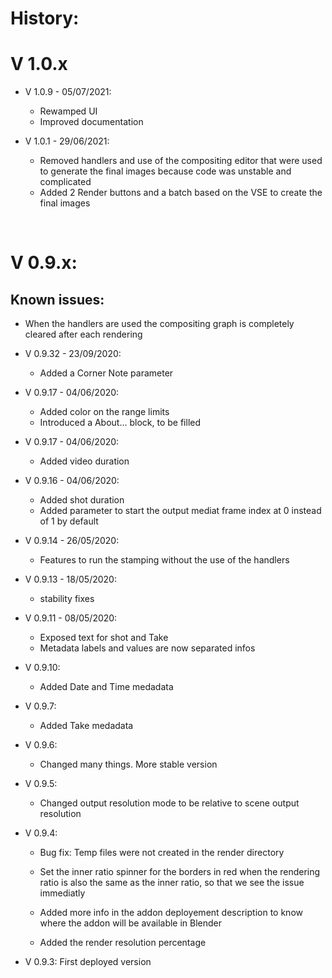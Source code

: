 
# History:

# V  1.0.x
* V  1.0.9 - 05/07/2021:
	- Rewamped UI
	- Improved documentation

* V  1.0.1 - 29/06/2021:
	- Removed handlers and use of the compositing editor that were used to generate the final images
because code was unstable and complicated
	- Added 2 Render buttons and a batch based on the VSE to create the final images

<br />

# V  0.9.x:

## Known issues:
- When the handlers are used the compositing graph is completely cleared after each rendering

* V  0.9.32 - 23/09/2020:
	- Added a Corner Note parameter

* V  0.9.17 - 04/06/2020:
	- Added color on the range limits
	- Introduced a About... block, to be filled
	
* V  0.9.17 - 04/06/2020:
	- Added video duration

* V  0.9.16 - 04/06/2020:
	- Added shot duration
	- Added parameter to start the output mediat frame index at 0 instead of 1 by default

* V  0.9.14 - 26/05/2020:
	- Features to run the stamping without the use of the handlers

* V  0.9.13 - 18/05/2020:
	- stability fixes

* V  0.9.11 - 08/05/2020:
	- Exposed text for shot and Take
	- Metadata labels and values are now separated infos

* V 0.9.10:
	- Added Date and Time medadata

* V 0.9.7:
	- Added Take medadata

* V 0.9.6:
	- Changed many things. More stable version
	
* V 0.9.5:
	- Changed output resolution mode to be relative to scene output resolution

* V 0.9.4:
	- Bug fix: Temp files were not created in the render directory
	
	- Set the inner ratio spinner for the borders in red when the rendering ratio is also the same as
	  the inner ratio, so that we see the issue immediatly
	
	- Added more info in the addon deployement description to know where the addon will be available in Blender
	
	- Added the render resolution percentage
	

* V 0.9.3: First deployed version


